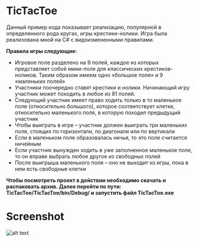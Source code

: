 # TicTacToe
Данный пример кода показывает реализацию, популярной в определенного рода кругах, игры крестики-нолики. Игра была реализована
мной на C# с видоизмененными правилами.

**Правила игры следующие:**
 - Игровое поле разделено на 9 полей, каждое из которых представляет собой мини-поле для классических крестиков-ноликов. 
   Таким образом имеем одно «большое поле» и 9 «маленьких полей»
 - Участники поочередно ставят крестики и нолики. Начинающий игру участник может походить в любое из 81 полей. 
 - Следующий участник имеет право ходить только в то маленькое поле (относительно большого), которое соответствует клетке,
   относительно маленького поля, в которую походил предыдущий участник
 - Чтобы выиграть в игре – участник должен выиграть три маленьких поля, стоящих по горизонтали, по диагонали или по вертикали
 - Если в маленьком поле образовалась ничья, то это поле считается ничейным
 - Если участник вынужден ходить в уже заполненное маленькое поле, то он вправе выбрать любое другое из свободных полей
 - После выигрыша маленького поля – оно не выходит из игры, пока в нем есть свободные клетки

**Чтобы посмотреть проект в действии необходимо скачать и распаковать архив. Далее перейти по пути: TicTacToe/TicTacToe/bin/Debug/ и запустить файл TicTacToe.exe**

# Screenshot
![alt text](https://imagizer.imageshack.com/img924/3780/YIeiSz.png)
